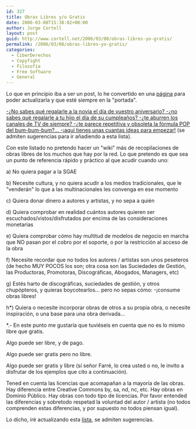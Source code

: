 ```yaml
---
id: 327
title: Obras Libres y/o Gratis
date: 2006-03-08T15:38:02+00:00
author: Jorge Cortell
layout: post
guid: http://www.cortell.net/2006/03/08/obras-libres-yo-gratis/
permalink: /2006/03/08/obras-libres-yo-gratis/
categories:
  - CiberDerechos
  - Copyfight
  - Filosofí­a
  - Free Software
  - General
---
```

Lo que en principio iba a ser un post, lo he convertido en una [página](http://www.cortell.net/regala-libertad-obras-libres-yo-gratis/) para poder actualizarla y que esté siempre en la "portada".

[-¿No sabes qué regalarle a la novia el dí­a de vuestro aniversario? -¿no sabes qué regalarle a tu hijo el dí­a de su cumpleaños? -¿te aburren los canales de TV de siempre? -¿te parece repetitiva y obsoleta la fórmula POP del bum-bum-bum?... -¡aquí­ tienes unas cuantas ideas para empezar!](http://www.cortell.net/regala-libertad-obras-libres-yo-gratis/) (se admiten sugerencias para ir añadiendo a esta lista).

Con este listado no pretendo hacer un "wiki" más de recopilaciones de obras libres de los muchos que hay por la red. Lo que pretendo es que sea un punto de referencia rápido y práctico al que acudir cuando uno:

a) No quiera pagar a la SGAE
  
b) Necesite cultura, y no quiera acudir a los medios tradicionales, que le "venderán" lo que a las multinacionales les convenga en ese momento
  
c) Quiera donar dinero a autores y artistas, y no sepa a quién
  
d) Quiera comprobar en realidad cuántos autores quieren ser escuchados/vistos/disfrutados por encima de las consideraciones monetarias
  
e) Quiera comprobar cómo hay multitud de modelos de negocio en marcha que NO pasan por el cobro por el soporte, o por la restricción al acceso de la obra
  
f) Necesite recordar que no todos los autores / artistas son unos peseteros (de hecho MUY POCOS los son; otra cosa son las Suciedades de Gestión, las Productoras, Promotoras, Discográficas, Abogados, Managers, etc)
  
g) Estés harto de discográficas, suciedades de gestión, y otros chupópteros, y quieras boycotearlos... pero no sepas cómo: -¡consume obras libres!
  
h*) Quiera o necesite incorporar obras de otros a su propia obra, o necesite inspiración, o una base para una obra derivada...

*.- En este punto me gustarí­a que tuviéseis en cuenta que no es lo mismo libre que gratis.

Algo puede ser libre, y de pago.
  
Algo puede ser gratis pero no libre.
  
Algo puede ser gratis y libre (sí­ señor Farré, lo crea usted o no, le invito a disfrutar de los ejemplos que cito a continuación).

Tened en cuenta las licencias que acomapañan a la mayorí­a de las obras. Hay diferencia entre Creative Commons by, sa, nd, nc, etc. Hay obras en Dominio Público. Hay obras con todo tipo de licencias. Por favor entended las diferencias y sobretodo respetad la voluntad del autor / artista (no todos comprenden estas diferencias, y por supuesto no todos piensan igual).

Lo dicho, iré actualizando esta [lista](http://www.cortell.net/regala-libertad-obras-libres-yo-gratis/), se admiten sugerencias.